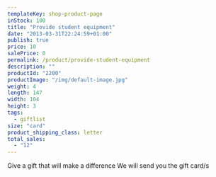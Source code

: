 ```yaml
---
templateKey: shop-product-page
inStock: 100
title: "Provide student equipment"
date: "2013-03-31T22:24:59+01:00"
publish: true
price: 10
salePrice: 0
permalink: /product/provide-student-equipment
description: ""
productId: "2200"
productImage: "/img/default-image.jpg"
weight: 4
length: 147
width: 104
height: 3
tags:
  - giftlist
size: "card"
product_shipping_class: letter
total_sales:
  - "12"
---
```


Give a gift that will make a difference We will send you the gift card/s
